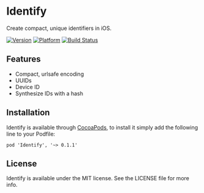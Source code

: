 # Identify #

Create compact, unique identifiers in iOS.

[![Version](http://cocoapod-badges.herokuapp.com/v/Identify/badge.png)](http://cocoadocs.org/docsets/Identify)
[![Platform](http://cocoapod-badges.herokuapp.com/p/Identify/badge.png)](http://cocoadocs.org/docsets/Identify)
[![Build Status](https://travis-ci.org/weaver/Identify.png?branch=master)](https://travis-ci.org/weaver/Identify)

## Features ##

+ Compact, urlsafe encoding
+ UUIDs
+ Device ID
+ Synthesize IDs with a hash

## Installation ##

Identify is available through [CocoaPods](http://cocoapods.org), to
install it simply add the following line to your Podfile:

    pod 'Identify', '~> 0.1.1'

## License ##

Identify is available under the MIT license. See the LICENSE file for
more info.

